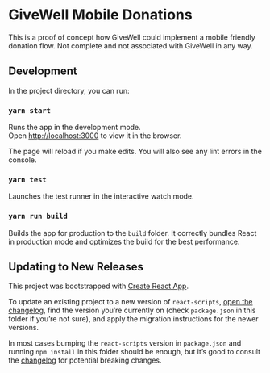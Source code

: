 # GiveWell Mobile Donations

This is a proof of concept how GiveWell could implement a mobile friendly donation flow. Not complete and not associated with GiveWell in any way.

## Development

In the project directory, you can run:

### `yarn start`

Runs the app in the development mode.<br>
Open [http://localhost:3000](http://localhost:3000) to view it in the browser.

The page will reload if you make edits. You will also see any lint errors in the console.

### `yarn test`

Launches the test runner in the interactive watch mode.

### `yarn run build`

Builds the app for production to the `build` folder. It correctly bundles React in production mode and optimizes the build for the best performance.

## Updating to New Releases

This project was bootstrapped with [Create React App](https://github.com/facebookincubator/create-react-app).

To update an existing project to a new version of `react-scripts`, [open the changelog](https://github.com/facebookincubator/create-react-app/blob/master/CHANGELOG.md), find the version you’re currently on (check `package.json` in this folder if you’re not sure), and apply the migration instructions for the newer versions.

In most cases bumping the `react-scripts` version in `package.json` and running `npm install` in this folder should be enough, but it’s good to consult the [changelog](https://github.com/facebookincubator/create-react-app/blob/master/CHANGELOG.md) for potential breaking changes.
